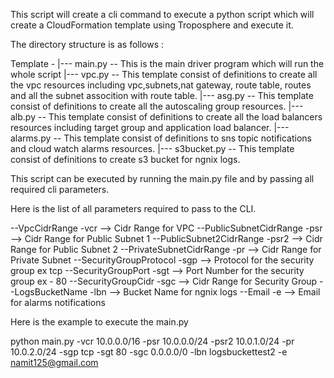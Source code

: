 This script will create a cli command to execute a python script which will create a CloudFormation template
using Troposphere and execute it.

The directory structure is as follows :

Template -
|--- main.py -- This is the main driver program which will run the whole script
|--- vpc.py  -- This template consist of definitions to create all the vpc resources including vpc,subnets,nat gateway, route table, routes and all the subnet assocition with route table.
|--- asg.py  -- This template consist of definitions to create all the autoscaling group resources.
|--- alb.py  -- This template consist of definitions to create all the load balancers resources including target group and application load balancer.
|--- alarms.py -- This template consist of definitions to sns topic notifications and cloud watch alarms resources.
|--- s3bucket.py -- This template consist of definitions to create s3 bucket for ngnix logs.

This script can be executed by running the main.py file and by passing all required cli parameters.

Here is the list of all parameters required to pass to the CLI.

--VpcCidrRange            -vcr          --> Cidr Range for VPC
--PublicSubnetCidrRange   -psr          --> Cidr Range for Public Subnet 1
--PublicSubnet2CidrRange  -psr2         --> Cidr Range for Public Subnet 2
--PrivateSubnetCidrRange  -pr           --> Cidr Range for Private Subnet
--SecurityGroupProtocol   -sgp          --> Protocol for the security group ex tcp
--SecurityGroupPort       -sgt          --> Port Number for the security group ex - 80
--SecurityGroupCidr       -sgc          --> Cidr Range for Security Group
--LogsBucketName          -lbn          --> Bucket Name for ngnix logs
--Email                   -e            --> Email for alarms notifications

Here is the example to execute the main.py

python main.py -vcr 10.0.0.0/16 -psr 10.0.0.0/24 -psr2 10.0.1.0/24 -pr 10.0.2.0/24 -sgp tcp -sgt 80 -sgc 0.0.0.0/0 -lbn logsbuckettest2 -e namit125@gmail.com
